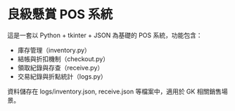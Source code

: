 # 良級懸賞 POS 系統

這是一套以 Python + tkinter + JSON 為基礎的 POS 系統，功能包含：
- 庫存管理（inventory.py）
- 結帳與折扣機制（checkout.py）
- 領取紀錄與存查（receive.py）
- 交易紀錄與折點統計（logs.py）

資料儲存在 logs/inventory.json, receive.json 等檔案中，適用於 GK 相關銷售場景。
